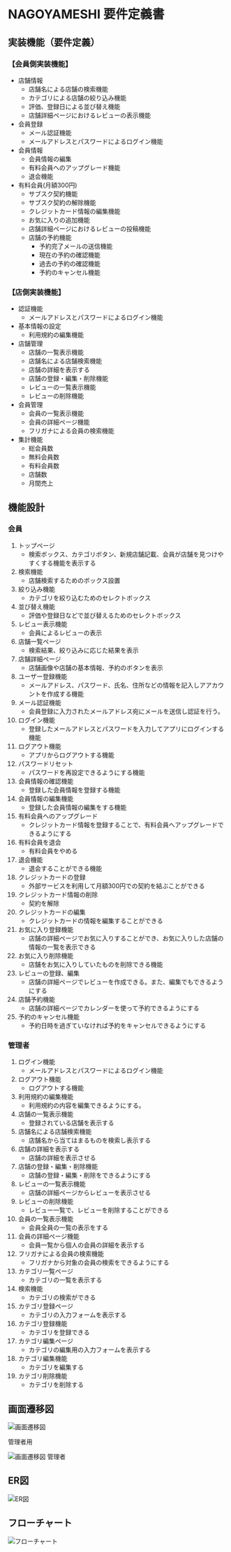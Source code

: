 ﻿# NAGOYAMESHI 要件定義書
## 実装機能（要件定義）
### 【会員側実装機能】

* 店舗情報
  * 店舗名による店舗の検索機能
  * カテゴリによる店舗の絞り込み機能
  * 評価、登録日による並び替え機能
  * 店舗詳細ページにおけるレビューの表示機能
* 会員登録
  * メール認証機能
  * メールアドレスとパスワードによるログイン機能
* 会員情報
  * 会員情報の編集
  * 有料会員へのアップグレード機能
  * 退会機能
* 有料会員(月額300円)
  * サブスク契約機能
  * サブスク契約の解除機能
  * クレジットカード情報の編集機能
  * お気に入りの追加機能
  * 店舗詳細ページにおけるレビューの投稿機能
  * 店舗の予約機能
    * 予約完了メールの送信機能
    * 現在の予約の確認機能
    * 過去の予約の確認機能
    * 予約のキャンセル機能

### 【店側実装機能】
* 認証機能
  * メールアドレスとパスワードによるログイン機能
* 基本情報の設定
  * 利用規約の編集機能
* 店舗管理
  * 店舗の一覧表示機能
  * 店舗名による店舗検索機能
  * 店舗の詳細を表示する
  * 店舗の登録・編集・削除機能
  * レビューの一覧表示機能
  * レビューの削除機能
* 会員管理
  * 会員の一覧表示機能
  * 会員の詳細ページ機能
  * フリガナによる会員の検索機能
* 集計機能
  * 総会員数
  * 無料会員数
  * 有料会員数
  * 店舗数
  * 月間売上

## 機能設計

### 会員

1. トップページ
   - 検索ボックス、カテゴリボタン、新規店舗記載、会員が店舗を見つけやすくする機能を表示する
2. 検索機能
    - 店舗検索するためのボックス設置
3. 絞り込み機能
    - カテゴリを絞り込むためのセレクトボックス
4. 並び替え機能
    -  評価や登録日などで並び替えるためのセレクトボックス
5. レビュー表示機能
    - 会員によるレビューの表示
6. 店舗一覧ページ
    - 検索結果、絞り込みに応じた結果を表示
7. 店舗詳細ページ
    - 店舗画像や店舗の基本情報、予約のボタンを表示
8. ユーザー登録機能
    - メールアドレス、パスワード、氏名、住所などの情報を記入しアアカウントを作成する機能
9. メール認証機能
    - 会員登録に入力されたメールアドレス宛にメールを送信し認証を行う。
10. ログイン機能
    - 登録したメールアドレスとパスワードを入力してアプリにログインする機能
11. ログアウト機能
    - アプリからログアウトする機能
12. パスワードリセット
    - パスワードを再設定できるようにする機能
13. 会員情報の確認機能
    - 登録した会員情報を登録する機能
14. 会員情報の編集機能
    - 登録した会員情報の編集をする機能
15. 有料会員へのアップグレード
    - クレジットカード情報を登録することで、有料会員へアップグレードできるようにする
16. 有料会員を退会
    - 有料会員をやめる
17. 退会機能
    - 退会することができる機能
18. クレジットカードの登録
    - 外部サービスを利用して月額300円での契約を結ぶことができる
19. クレジットカード情報の削除
    - 契約を解除
20. クレジットカードの編集
    - クレジットカードの情報を編集することができる
21. お気に入り登録機能
    - 店舗の詳細ページでお気に入りすることができ、お気に入りした店舗の情報の一覧を表示できる
22. お気に入り削除機能
    - 店舗をお気に入りしていたものを削除できる機能
23. レビューの登録、編集
    - 店舗の詳細ページでレビューを作成できる。また、編集でもできるようにする
24. 店舗予約機能
    - 店舗の詳細ページでカレンダーを使って予約できるようにする
25. 予約のキャンセル機能
    - 予約日時を過ぎていなければ予約をキャンセルできるようにする

### 管理者

1. ログイン機能
   - メールアドレスとパスワードによるログイン機能
2. ログアウト機能
   - ログアウトする機能
3. 利用規約の編集機能
   - 利用規約の内容を編集できるようにする。
4. 店舗の一覧表示機能
   - 登録されている店舗を表示する
5. 店舗名による店舗検索機能
   - 店舗名から当てはまるものを検索し表示する
6. 店舗の詳細を表示する
   - 店舗の詳細を表示させる
7. 店舗の登録・編集・削除機能
   - 店舗の登録・編集・削除をできるようにする
8. レビューの一覧表示機能
   - 店舗の詳細ページからレビューを表示させる
9. レビューの削除機能
   - レビュー一覧で、レビューを削除することができる
10. 会員の一覧表示機能
    - 会員全員の一覧の表示をする
11. 会員の詳細ページ機能
    - 会員一覧から個人の会員の詳細を表示する
12. フリガナによる会員の検索機能
    - フリガナから対象の会員の検索をできるようにする
13. カテゴリ一覧ページ
    - カテゴリの一覧を表示する
14. 検索機能
    - カテゴリの検索ができる
15. カテゴリ登録ページ
    - カテゴリの入力フォームを表示する
16. カテゴリ登録機能
    - カテゴリを登録できる
17. カテゴリ編集ページ
    - カテゴリの編集用の入力フォームを表示する
18. カテゴリ編集機能
    - カテゴリを編集する
19. カテゴリ削除機能
    - カテゴリを削除する

## 画面遷移図
![画面遷移図](image/screenflow_user.png)

管理者用

![画面遷移図 管理者](image/screenflow_admin.png)

## ER図
![ER図](image/erd.png)

## フローチャート
![フローチャート](image/flowchart.png)


 
